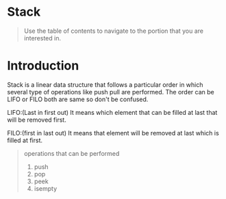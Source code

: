 # Stack


<!--more-->
> Use the table of contents to navigate to the portion that you are interested in.
# Introduction
Stack is a linear data structure that follows a particular order in which several type of operations like push pull are performed. The order can be LIFO or FILO both are same so don't be confused.

LIFO:(Last in first out) It means which element that can be filled at last that will be removed first.

FILO:(first in last out) It means that element will be removed at last which is filled at first.

>operations that can be performed
>1. push
>2. pop
>3. peek
>4. isempty
